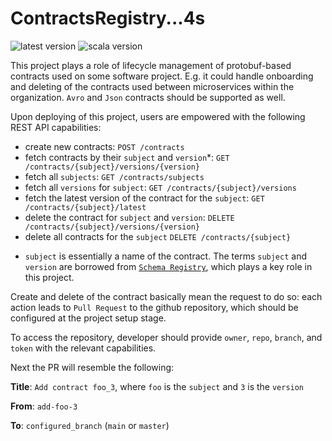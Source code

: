 # ContractsRegistry...4s
![latest version](https://img.shields.io/badge/version-0.6.0-orange)
![scala version](https://img.shields.io/badge/scala-3-red)

This project plays a role of lifecycle management of protobuf-based contracts used on some software project. E.g. it could handle onboarding and deleting of the contracts used between microservices within the organization. `Avro` and `Json` contracts should be supported as well.

Upon deploying of this project, users are empowered with the following REST API capabilities:
 - create new contracts: `POST /contracts`
 - fetch contracts by their `subject` and `version`*: `GET /contracts/{subject}/versions/{version}` 
 - fetch all `subjects`: `GET /contracts/subjects`
 - fetch all `versions` for `subject`: `GET /contracts/{subject}/versions` 
 - fetch the latest version of the contract for the `subject`: `GET /contracts/{subject}/latest`
 - delete the contract for `subject` and `version`: `DELETE /contracts/{subject}/versions/{version}`
 - delete all contracts for the `subject` `DELETE /contracts/{subject}`

* `subject` is essentially a name of the contract. The terms `subject` and `version` are borrowed from [`Schema Registry`](https://docs.confluent.io/platform/current/schema-registry/index.html), which plays a key role in this project.

Create and delete of the contract basically mean the request to do so: each action leads to `Pull Request` to the github repository, which should be configured at the project setup stage.

To access the repository, developer should provide `owner`, `repo`, `branch`, and `token` with the relevant capabilities.

Next the PR will resemble the following:

**Title**: `Add contract foo_3`, where `foo` is the `subject` and `3` is the `version`

**From**:  `add-foo-3`

**To**: `configured_branch` (`main` or `master`)
